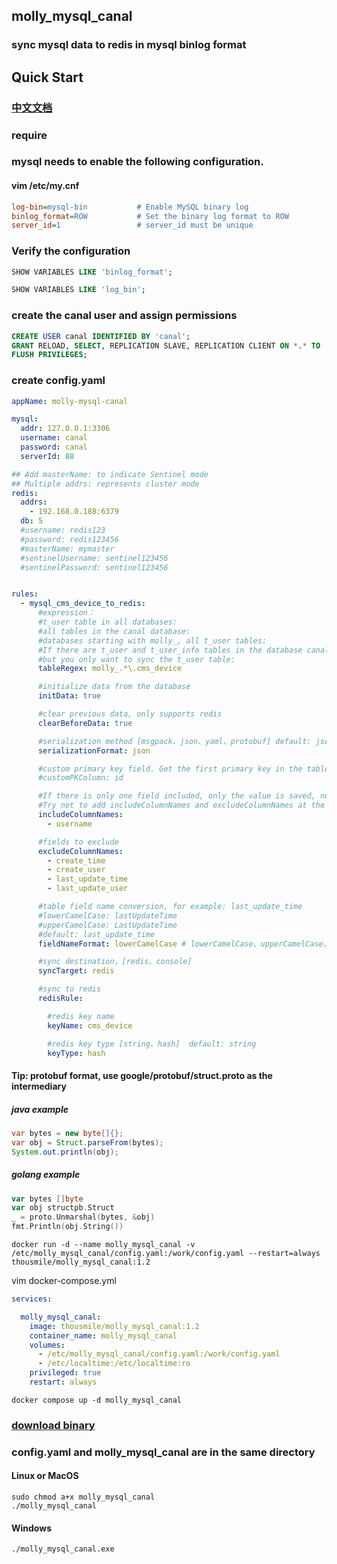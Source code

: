 ## molly_mysql_canal

### sync mysql data to redis in mysql binlog format

## Quick Start

### [中文文档](README.zh-cn.md)

### require

### mysql needs to enable the following configuration.
#### vim /etc/my.cnf
```ini
log-bin=mysql-bin           # Enable MySQL binary log
binlog_format=ROW           # Set the binary log format to ROW
server_id=1                 # server_id must be unique
```

### Verify the configuration
```sql
SHOW VARIABLES LIKE 'binlog_format';

SHOW VARIABLES LIKE 'log_bin';
```

### create the canal user and assign permissions
```sql
CREATE USER canal IDENTIFIED BY 'canal';
GRANT RELOAD, SELECT, REPLICATION SLAVE, REPLICATION CLIENT ON *.* TO 'canal'@'%';
FLUSH PRIVILEGES;
```

### create config.yaml 
```yaml
appName: molly-mysql-canal

mysql:
  addr: 127.0.0.1:3306
  username: canal
  password: canal
  serverId: 88

## Add masterName: to indicate Sentinel mode
## Multiple addrs: represents cluster mode
redis:
  addrs:
    - 192.168.0.188:6379
  db: 5
  #username: redis123
  #password: redis123456
  #masterName: mymaster
  #sentinelUsername: sentinel123456
  #sentinelPassword: sentinel123456


rules:
  - mysql_cms_device_to_redis:
      #expression： 
      #t_user table in all databases:                                           .*\.t_user
      #all tables in the canal database:                                        canal\..*
      #databases starting with molly_, all t_user tables:                       molly_.*\.t_user
      #If there are t_user and t_user_info tables in the database canal, 
      #but you only want to sync the t_user table:                              canal.t_user\b
      tableRegex: molly_.*\.cms_device

      #initialize data from the database
      initData: true

      #clear previous data, only supports redis
      clearBeforeData: true

      #serialization method [msgpack、json、yaml、protobuf] default: json
      serializationFormat: json

      #custom primary key field. Get the first primary key in the table by default.
      #customPKColumn: id

      #If there is only one field included, only the value is saved, not the field. 
      #Try not to add includeColumnNames and excludeColumnNames at the same time.
      includeColumnNames:
        - username

      #fields to exclude
      excludeColumnNames:
        - create_time
        - create_user
        - last_update_time
        - last_update_user

      #table field name conversion, for example: last_update_time
      #lowerCamelCase: lastUpdateTime
      #upperCamelCase: LastUpdateTime
      #default: last_update_time
      fieldNameFormat: lowerCamelCase # lowerCamelCase、upperCamelCase、default

      #sync destination，[redis、console]
      syncTarget: redis

      #sync to redis
      redisRule:

        #redis key name
        keyName: cms_device

        #redis key type [string、hash]  default: string
        keyType: hash

```

#### Tip: protobuf format, use google/protobuf/struct.proto as the intermediary
##### java example
```java
var bytes = new byte[]{};
var obj = Struct.parseFrom(bytes);
System.out.println(obj);
```

##### golang example
```go
var bytes []byte
var obj structpb.Struct
_ = proto.Unmarshal(bytes, &obj)
fmt.Println(obj.String())
```

```shell
docker run -d --name molly_mysql_canal -v /etc/molly_mysql_canal/config.yaml:/work/config.yaml --restart=always thousmile/molly_mysql_canal:1.2
```

vim docker-compose.yml

```yaml
services:

  molly_mysql_canal:
    image: thousmile/molly_mysql_canal:1.2
    container_name: molly_mysql_canal
    volumes:
      - /etc/molly_mysql_canal/config.yaml:/work/config.yaml
      - /etc/localtime:/etc/localtime:ro
    privileged: true
    restart: always

```

```shell
docker compose up -d molly_mysql_canal
```

### [download binary](https://github.com/thousmile/molly_mysql_canal/releases)
### config.yaml and molly_mysql_canal are in the same directory

#### Linux or MacOS
```shell
sudo chmod a+x molly_mysql_canal
./molly_mysql_canal 
```

#### Windows
```shell
./molly_mysql_canal.exe
```
